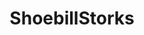 ---
title: ShoebillStorks
crosslinks:
- gifs
- OldSchoolCool
- PartyParrot
- drawing
- Awwducational
- unexpectedhogwarts
- NoStupidQuestions
- DarkCrystal
---